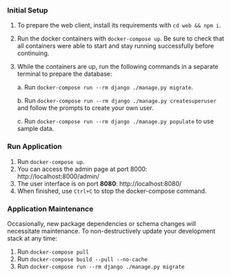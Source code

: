 ### Initial Setup
1. To prepare the web client, install its requirements with `cd web && npm i`.
2. Run the docker containers with `docker-compose up`. Be sure to check that all containers were able to start and stay running successfully before continuing.
3. While the containers are up, run the following commands in a separate terminal to prepare the database:

   a. Run `docker-compose run --rm django ./manage.py migrate`.

   b. Run `docker-compose run --rm django ./manage.py createsuperuser`
     and follow the prompts to create your own user.

   c. Run `docker-compose run --rm django ./manage.py populate` to use sample data.

### Run Application
1. Run `docker-compose up`.
2. You can access the admin page at port 8000: http://localhost:8000/admin/
3. The user interface is on port **8080**: http://localhost:8080/
4. When finished, use `Ctrl+C` to stop the docker-compose command.

### Application Maintenance
Occasionally, new package dependencies or schema changes will necessitate
maintenance. To non-destructively update your development stack at any time:
1. Run `docker-compose pull`
2. Run `docker-compose build --pull --no-cache`
3. Run `docker-compose run --rm django ./manage.py migrate`
